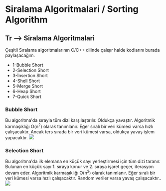 # Siralama Algoritmalari / Sorting Algorithm

<h2> Tr --> Siralama Algoritmalari </h2>

Çeşitli Sıralama algoritmalarının C/C++ dilinde çalışır halde kodlarını burada paylaşacağım.

<ul>
<li>1-Bubble Short</li> 
<li>2-Selection Short</li> 
<li>3-İnsertion Short</li> 
<li>4-Shell Short</li> 
<li>5-Merge Short</li> 
<li>6-Heap Short</li> 
<li>7-Quick Short</li> 
	
	
</ul>


<h3>Bubble Short</h3>
Bu algoritma'da sırayla tüm dizi karşılaştırılır. Oldukça yavaştır. 
Algoritmik karmaşıklığı O(n<sup>2</sup>) olarak tanımlanır.
Eğer sıralı bir veri kümesi varsa hızlı çalışacaktır. 
Ancak ters sırada bir veri kümesi varsa, oldukça yavaş işlem yapacaktır.

<img src="https://upload.wikimedia.org/wikipedia/commons/c/c8/Bubble-sort-example-300px.gif">	


<h3>Selection Short</h3>
Bu algoritma'da ilk elemana en küçük sayı yerleştirmesi için tüm dizi taranır.
Bulunan en küçük sayı 1. sıraya konur ve 2. sıraya işaret geçer, iterasyon devam eder.
Algoritmik karmaşıklığı O(n<sup>2</sup>) olarak tanımlanır.
Eğer sıralı bir veri kümesi varsa hızlı çalışacaktır. 
Random veriler varsa yavaş çalışacaktır..

<img src="http://occcwiki.org/images/f/fb/SelectionSort.gif">	
